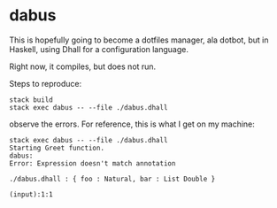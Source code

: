 # dabus

This is hopefully going to become a dotfiles manager, ala dotbot, but in Haskell, using Dhall for a configuration language.

Right now, it compiles, but does not run.

Steps to reproduce:

```
stack build
stack exec dabus -- --file ./dabus.dhall
```

observe the errors. For reference, this is what I get on my machine:

```
stack exec dabus -- --file ./dabus.dhall
Starting Greet function.
dabus: 
Error: Expression doesn't match annotation

./dabus.dhall : { foo : Natural, bar : List Double }

(input):1:1
```
